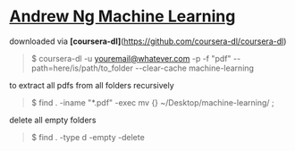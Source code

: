 # [Andrew Ng Machine Learning](https://www.coursera.org/learn/machine-learning/home/welcome)

downloaded via __[coursera-dl]__(https://github.com/coursera-dl/coursera-dl)

> $ coursera-dl -u <youremail@whatever.com> -p <yourcourserapassword> -f "pdf" --path=here/is/path/to_folder --clear-cache machine-learning
  
to extract all pdfs from all folders recursively
> $ find . -iname "*.pdf" -exec mv {} ~/Desktop/machine-learning/ \;

delete all empty folders
> $ find . -type d -empty -delete
